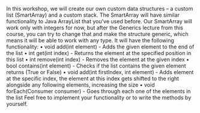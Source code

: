 In this workshop, we will create our own custom data structures – a custom list (SmartArray) and a custom stack. The SmartArray will have similar functionality to Java ArrayList that you've used before. Our SmartArray will work only with integers for now, but after the Generics lecture from this course, you can try to change that and make the structure generic, which means it will be able to work with any type. It will have the following functionality:
    • void add(int element) - Adds the given element to the end of the list
    • int get(int index) - Returns the element at the specified position in this list
    • int remove(int index) - Removes the element at the given index
    • bool contains(int element) - Checks if the list contains the given element returns (True or False)
    • void add(int firstIndex, int element) - Adds element at the specific index, the element at this index gets shifted to the right alongside any following elements, increasing the size
    • void forEach(Consumer<Integer> consumer) - Goes through each one of the elements in the list
Feel free to implement your functionality or to write the methods by yourself.
